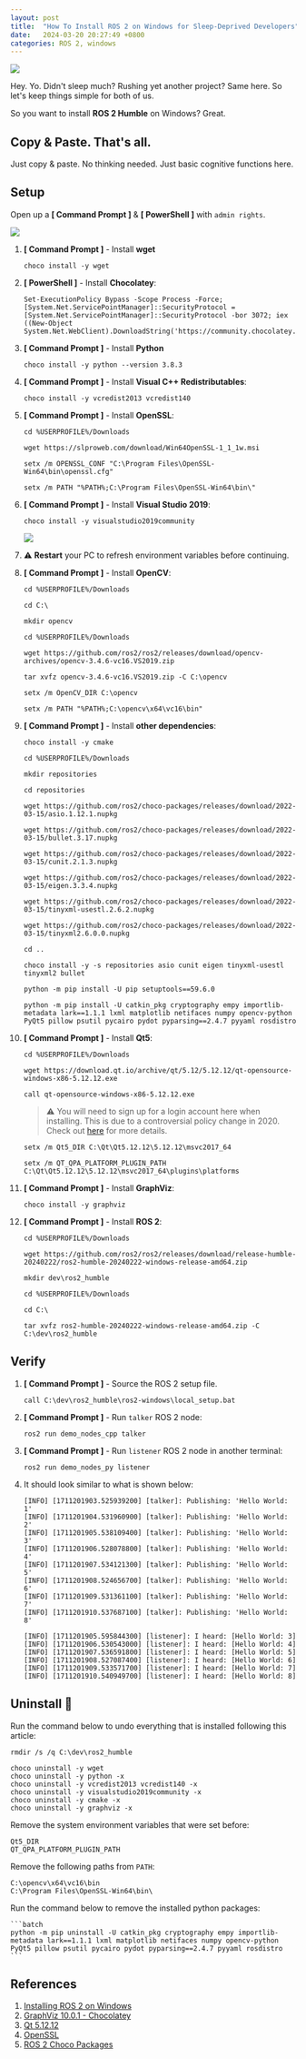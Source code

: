 ```yaml
---
layout: post
title:  "How To Install ROS 2 on Windows for Sleep-Deprived Developers"
date:   2024-03-20 20:27:49 +0800
categories: ROS 2, windows
---
```


![](https://media4.giphy.com/media/v1.Y2lkPTc5MGI3NjExZjdqcnM5OGdvbW5pM3E2OGJ5MjN0YnRrYnN0dzdkaDYyemM3YWgwdCZlcD12MV9pbnRlcm5hbF9naWZfYnlfaWQmY3Q9Zw/z2Sectp9SiC88/giphy.gif)

Hey. Yo. Didn't sleep much? Rushing yet another project? Same here. So let's keep things simple for both of us. 

So you want to install **ROS 2 Humble** on Windows? Great. 

##  **Copy & Paste**. That's all. 

Just copy & paste. No thinking needed. Just basic cognitive functions here.

## **Setup**

Open up a **[ Command Prompt ]** & **[ PowerShell ]** with `admin rights`.

![](/img/2024_03_20/admin_cp_powershell.png)

1. **[ Command Prompt ]** - Install **wget**

    ```batch
    choco install -y wget
    ```

2. **[ PowerShell ]** - Install **Chocolatey**:

    ```batch
    Set-ExecutionPolicy Bypass -Scope Process -Force; [System.Net.ServicePointManager]::SecurityProtocol = [System.Net.ServicePointManager]::SecurityProtocol -bor 3072; iex ((New-Object System.Net.WebClient).DownloadString('https://community.chocolatey.org/install.ps1'))
    ```

3. **[ Command Prompt ]** - Install **Python**

    ```batch
    choco install -y python --version 3.8.3
    ```


4. **[ Command Prompt ]** - Install **Visual C++ Redistributables**:

    ```batch
    choco install -y vcredist2013 vcredist140
    ```

5. **[ Command Prompt ]** - Install **OpenSSL**:

    ```batch
    cd %USERPROFILE%/Downloads
    ```

    ```batch
    wget https://slproweb.com/download/Win64OpenSSL-1_1_1w.msi
    ```

    ```batch
    setx /m OPENSSL_CONF "C:\Program Files\OpenSSL-Win64\bin\openssl.cfg"
    ```

    ```batch
    setx /m PATH "%PATH%;C:\Program Files\OpenSSL-Win64\bin\"
    ```

6. **[ Command Prompt ]** - Install **Visual Studio 2019**:

    ```batch
    choco install -y visualstudio2019community
    ```

    ![](/img/2024_03_20/visual_studio_code.png)

7. ⚠️ **Restart** your PC to refresh environment variables before continuing.

8. **[ Command Prompt ]** - Install **OpenCV**:

    ```batch
    cd %USERPROFILE%/Downloads
    ```

    ```batch
    cd C:\
    ```

    ```batch
    mkdir opencv
    ```

    ```batch
    cd %USERPROFILE%/Downloads
    ```

    ```batch
    wget https://github.com/ros2/ros2/releases/download/opencv-archives/opencv-3.4.6-vc16.VS2019.zip
    ```

    ```batch
    tar xvfz opencv-3.4.6-vc16.VS2019.zip -C C:\opencv
    ```

    ```batch
    setx /m OpenCV_DIR C:\opencv
    ```

    ```batch
    setx /m PATH "%PATH%;C:\opencv\x64\vc16\bin"
    ```

9. **[ Command Prompt ]** - Install **other dependencies**:

    ```batch
    choco install -y cmake
    ```

    ```batch
    cd %USERPROFILE%/Downloads
    ```

    ```batch
    mkdir repositories
    ```

    ```batch
    cd repositories
    ```

    ```batch
    wget https://github.com/ros2/choco-packages/releases/download/2022-03-15/asio.1.12.1.nupkg
    ```

    ```batch
    wget https://github.com/ros2/choco-packages/releases/download/2022-03-15/bullet.3.17.nupkg
    ```

    ```batch
    wget https://github.com/ros2/choco-packages/releases/download/2022-03-15/cunit.2.1.3.nupkg
    ```

    ```batch
    wget https://github.com/ros2/choco-packages/releases/download/2022-03-15/eigen.3.3.4.nupkg
    ```

    ```batch
    wget https://github.com/ros2/choco-packages/releases/download/2022-03-15/tinyxml-usestl.2.6.2.nupkg
    ```

    ```batch
    wget https://github.com/ros2/choco-packages/releases/download/2022-03-15/tinyxml2.6.0.0.nupkg
    ```

    ```batch
    cd ..
    ```

    ```batch
    choco install -y -s repositories asio cunit eigen tinyxml-usestl tinyxml2 bullet
    ```

    ```batch
    python -m pip install -U pip setuptools==59.6.0
    ```

    ```batch
    python -m pip install -U catkin_pkg cryptography empy importlib-metadata lark==1.1.1 lxml matplotlib netifaces numpy opencv-python PyQt5 pillow psutil pycairo pydot pyparsing==2.4.7 pyyaml rosdistro
    ```

10. **[ Command Prompt ]** - Install **Qt5**:

    ```batch
    cd %USERPROFILE%/Downloads
    ```

    ```batch
    wget https://download.qt.io/archive/qt/5.12/5.12.12/qt-opensource-windows-x86-5.12.12.exe
    ```

    ```batch
    call qt-opensource-windows-x86-5.12.12.exe
    ```

    > ⚠️
    > You will need to sign up for a login account here when installing. This is due to
    > a controversial policy change in 2020. Check out [here](https://www.qt.io/blog/qt-offering-changes-2020) for more details.

    ```batch
    setx /m Qt5_DIR C:\Qt\Qt5.12.12\5.12.12\msvc2017_64
    ```

    ```batch
    setx /m QT_QPA_PLATFORM_PLUGIN_PATH C:\Qt\Qt5.12.12\5.12.12\msvc2017_64\plugins\platforms
    ```

11. **[ Command Prompt ]** - Install **GraphViz**:

    ```batch
    choco install -y graphviz
    ```

12. **[ Command Prompt ]** - Install **ROS 2**:

    ```batch
    cd %USERPROFILE%/Downloads
    ```

    ```batch
    wget https://github.com/ros2/ros2/releases/download/release-humble-20240222/ros2-humble-20240222-windows-release-amd64.zip
    ```

    ```batch
    mkdir dev\ros2_humble
    ```

    ```batch
    cd %USERPROFILE%/Downloads
    ```

    ```batch
    cd C:\
    ```

    ```batch
    tar xvfz ros2-humble-20240222-windows-release-amd64.zip -C C:\dev\ros2_humble
    ```


## **Verify** 

1. **[ Command Prompt ]** - Source the ROS 2 setup file.

    ```batch
    call C:\dev\ros2_humble\ros2-windows\local_setup.bat
    ```

2. **[ Command Prompt ]** - Run `talker` ROS 2 node:

    ```batch
    ros2 run demo_nodes_cpp talker
    ```

3. **[ Command Prompt ]** - Run `listener` ROS 2 node in another terminal:

    ```batch
    ros2 run demo_nodes_py listener
    ```

4. It should look similar to what is shown below:

    ```batch
    [INFO] [1711201903.525939200] [talker]: Publishing: 'Hello World: 1'
    [INFO] [1711201904.531960900] [talker]: Publishing: 'Hello World: 2'
    [INFO] [1711201905.538109400] [talker]: Publishing: 'Hello World: 3'
    [INFO] [1711201906.528078800] [talker]: Publishing: 'Hello World: 4'
    [INFO] [1711201907.534121300] [talker]: Publishing: 'Hello World: 5'
    [INFO] [1711201908.524656700] [talker]: Publishing: 'Hello World: 6'
    [INFO] [1711201909.531361100] [talker]: Publishing: 'Hello World: 7'
    [INFO] [1711201910.537687100] [talker]: Publishing: 'Hello World: 8'
    ```


    ```batch
    [INFO] [1711201905.595844300] [listener]: I heard: [Hello World: 3]
    [INFO] [1711201906.530543000] [listener]: I heard: [Hello World: 4]
    [INFO] [1711201907.536591800] [listener]: I heard: [Hello World: 5]
    [INFO] [1711201908.527087400] [listener]: I heard: [Hello World: 6]
    [INFO] [1711201909.533571700] [listener]: I heard: [Hello World: 7]
    [INFO] [1711201910.540949700] [listener]: I heard: [Hello World: 8]
    ```

## **Uninstall** 🔴

Run the command below to undo everything that is installed following this article:


    rmdir /s /q C:\dev\ros2_humble
    
    choco uninstall -y wget
    choco uninstall -y python -x
    choco uninstall -y vcredist2013 vcredist140 -x
    choco uninstall -y visualstudio2019community -x
    choco uninstall -y cmake -x
    choco uninstall -y graphviz -x


Remove the system environment variables that were set before:

    Qt5_DIR
    QT_QPA_PLATFORM_PLUGIN_PATH

Remove the following paths from `PATH`:

    C:\opencv\x64\vc16\bin
    C:\Program Files\OpenSSL-Win64\bin\

Run the command below to remove the installed python packages:

    ```batch
    python -m pip uninstall -U catkin_pkg cryptography empy importlib-metadata lark==1.1.1 lxml matplotlib netifaces numpy opencv-python PyQt5 pillow psutil pycairo pydot pyparsing==2.4.7 pyyaml rosdistro
    ```

## **References**

1. [Installing ROS 2 on Windows](https://docs.ros.org/en/humble/Installation/Windows-Install-Binary.html)
2. [GraphViz 10.0.1 - Chocolatey](https://community.chocolatey.org/packages/Graphviz)
3. [Qt 5.12.12](https://download.qt.io/archive/qt/5.12/5.12.12/)
4. [OpenSSL](https://www.openssl.org/source/)
5. [ROS 2 Choco Packages](https://github.com/ros2/choco-packages/releases/)
